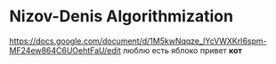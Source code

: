# Nizov-Denis Algorithmization
https://docs.google.com/document/d/1M5kwNqqze_lYcVWXKrI6spm-MF24ew864C6UOehtFaU/edit
люблю  есть яблоко
привет
**кот**
